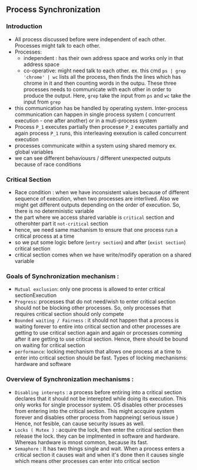 ## Process Synchronization

### Introduction
- All process discussed before were independent of each other. Processes might talk to each other.
- Processes:
    - independent : has their own address space and works only in that address space
    - co-operative: might need talk to each other. ex. this cmd `ps | grep 'chrome' | wc` lists all 
    the process, then finds the lines which has chrome in it and then counting words in the outpu. These three 
    processes needs to communicate with each other in order to produce the output. Here, `grep` take the 
    input from `ps` and `wc` take the input from `grep`
- this communication has be handled by operating system. Inter-process communication can happen 
in single process system ( concurrent execution - one after another) or in a muti-process system
- Process `P_1` executes partially then processe `P_2` executes partially and again process `P_1` runs, this 
interleaving exexution is called concurrent execution
- processes communicate within a system using shared memory ex. global variables
- we can see different behaviousrs / different unexpected outputs because of race conditions

### Critical Section
- Race condition : when we have inconsistent values because of different sequence of 
execution, when two processes are interlived.
Also we might get different outputs depending on the order of execution. So, there is no 
deterministic variable
- the part where we access shared variable is `critical` section and 
otherohter part it `not-critical` section
- hence, we need same machanism to ensure that one process run a critical process 
at a time
- so we put some logic before (`entry section`) and after (`exist section`) critical section
- critical section comes when we have write/modify operation on a shared variable

### Goals of Synchronization mechanism :
- `Mutual exclusion`: only one process is allowed to enter critical sectionExecution
- `Progress`: processes that do not need/wish to enter critical section should not 
be blocking other processes. So, only processes that requires critical section should 
only compete
- `Bounded waiting / Fairness` : it should not happen that a process is waiting forever 
to entire into critical section and other processes are getting to use critical section 
again and again or processes comming after it are getting to use critical section.
Hence, there should be bound on waiting for critical section 
- `performance`: locking mechanism that allows one process at a time to enter into 
critical section should be fast. Types of locking mechanisms: hardware and software

### Overview of Synchronization mechanisms :
- `Disabling interepts` : a process before entiring into a critical section declares 
that it should not be interepted while doing its execution. This only works for single 
processor system. OS disables other processes from entering into the critical section.
This might accquire system forever and disables other process from happneing( serious issue )
Hence, not fesible, can cause security issues as well.
- `Locks ( Mutex )` : acquire the lock, then enter the critical section then release the lock.
they can be implmented in software and hardware. Whereas hardware is mnost common, because its 
fast.
- `Semaphore` : It has two things single and wait. When a process enters a critical section
it causes wait and when it's done then it causes single which means other processes can 
enter into critical section
